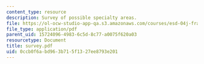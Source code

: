 ```yaml
---
content_type: resource
description: Survey of possible specialty areas.
file: https://ol-ocw-studio-app-qa.s3.amazonaws.com/courses/esd-04j-frameworks-and-models-in-engineering-systems-engineering-system-design-spring-2007/0ccb0f6abd963b715f1327ee8793e201_survey.pdf
file_type: application/pdf
parent_uid: 15724096-4983-6c5d-8c77-a0075f620a03
resourcetype: Document
title: survey.pdf
uid: 0ccb0f6a-bd96-3b71-5f13-27ee8793e201
---
```

